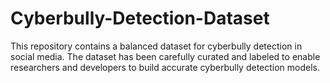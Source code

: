 # Cyberbully-Detection-Dataset
This repository contains a balanced dataset for cyberbully detection in social media. The dataset has been carefully curated and labeled to enable researchers and developers to build accurate cyberbully detection models.

